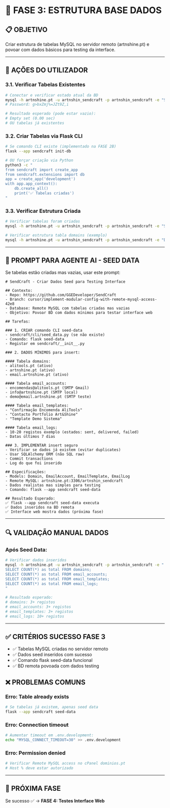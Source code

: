 # 🎯 FASE 3: ESTRUTURA BASE DADOS

## 📋 **OBJETIVO**
Criar estrutura de tabelas MySQL no servidor remoto (artnshine.pt) e povoar com dados básicos para testing da interface.

---

## 🔧 **AÇÕES DO UTILIZADOR**

### **3.1. Verificar Tabelas Existentes**
```bash
# Conectar e verificar estado atual da BD
mysql -h artnshine.pt -u artnshin_sendcraft -p artnshin_sendcraft -e "SHOW TABLES;"
# Password: g>bxZmj%=JZt9Z,i

# Resultado esperado (pode estar vazio):
# Empty set (0.00 sec)
# OU tabelas já existentes
```

### **3.2. Criar Tabelas via Flask CLI**
```bash
# Se comando CLI existe (implementado na FASE 2B)
flask --app sendcraft init-db

# OU forçar criação via Python
python3 -c "
from sendcraft import create_app
from sendcraft.extensions import db
app = create_app('development')
with app.app_context():
    db.create_all()
    print('✅ Tabelas criadas')
"
```

### **3.3. Verificar Estrutura Criada**
```bash
# Verificar tabelas foram criadas
mysql -h artnshine.pt -u artnshin_sendcraft -p artnshin_sendcraft -e "SHOW TABLES;"

# Verificar estrutura tabla domains (exemplo)
mysql -h artnshine.pt -u artnshin_sendcraft -p artnshin_sendcraft -e "DESCRIBE domains;"
```

---

## 🤖 **PROMPT PARA AGENTE AI - SEED DATA**

Se tabelas estão criadas mas vazias, usar este prompt:

```
# SendCraft - Criar Dados Seed para Testing Interface

## Contexto:
- Repo: https://github.com/GGEDeveloper/SendCraft
- Branch: cursor/implement-modular-config-with-remote-mysql-access-42e8  
- Database: Remote MySQL com tabelas criadas mas vazias
- Objetivo: Povoar BD com dados mínimos para testar interface web

## Tarefas:

### 1. CRIAR comando CLI seed-data
- sendcraft/cli/seed_data.py (se não existe)
- Comando: flask seed-data
- Registar em sendcraft/__init__.py

### 2. DADOS MÍNIMOS para insert:

#### Tabela domains:
- alitools.pt (ativo)
- artnshine.pt (ativo)  
- email.artnshine.pt (ativo)

#### Tabela email_accounts:
- encomendas@alitools.pt (SMTP Gmail)
- info@artnshine.pt (SMTP local)
- demo@email.artnshine.pt (SMTP teste)

#### Tabela email_templates:
- "Confirmação Encomenda AliTools" 
- "Contacto Portfolio Art&Shine"
- "Template Demo Sistema"

#### Tabela email_logs:
- 10-20 registos exemplo (estados: sent, delivered, failed)
- Datas últimos 7 dias

### 3. IMPLEMENTAR insert seguro
- Verificar se dados já existem (evitar duplicates)
- Usar SQLAlchemy ORM (não SQL raw)
- Commit transactions
- Log do que foi inserido

## Especificações:
- Models: Domain, EmailAccount, EmailTemplate, EmailLog
- Remote MySQL: artnshine.pt:3306/artnshin_sendcraft
- Dados realistas mas simples para testing
- Comando: flask --app sendcraft seed-data

## Resultado Esperado:
✅ flask --app sendcraft seed-data executa
✅ Dados inseridos na BD remota
✅ Interface web mostra dados (próxima fase)
```

---

## 🔍 **VALIDAÇÃO MANUAL DADOS**

### **Após Seed Data:**
```bash
# Verificar dados inseridos
mysql -h artnshine.pt -u artnshin_sendcraft -p artnshin_sendcraft -e "
SELECT COUNT(*) as total FROM domains;
SELECT COUNT(*) as total FROM email_accounts; 
SELECT COUNT(*) as total FROM email_templates;
SELECT COUNT(*) as total FROM email_logs;
"

# Resultado esperado:
# domains: 3+ registos
# email_accounts: 3+ registos  
# email_templates: 3+ registos
# email_logs: 10+ registos
```

---

## ✅ **CRITÉRIOS SUCESSO FASE 3**
- ✅ Tabelas MySQL criadas no servidor remoto
- ✅ Dados seed inseridos com sucesso
- ✅ Comando flask seed-data funcional
- ✅ BD remota povoada com dados testing

## ❌ **PROBLEMAS COMUNS**

### **Erro: Table already exists**
```bash
# Se tabelas já existem, apenas seed data
flask --app sendcraft seed-data
```

### **Erro: Connection timeout**
```bash
# Aumentar timeout em .env.development:
echo "MYSQL_CONNECT_TIMEOUT=30" >> .env.development
```

### **Erro: Permission denied**
```bash
# Verificar Remote MySQL access no cPanel dominios.pt
# Host % deve estar autorizado
```

---

## 🔄 **PRÓXIMA FASE**
Se sucesso ✅ → **FASE 4: Testes Interface Web**